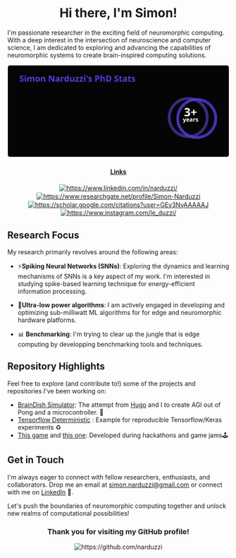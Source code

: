 <h1 align="center"> Hi there, I'm Simon! </h1>



I'm passionate researcher in the exciting field of neuromorphic computing. With a deep interest in the intersection of neuroscience and computer science, I am dedicated to exploring and advancing the capabilities of neuromorphic systems to create brain-inspired computing solutions.

<div align="center">
<img src="./stats.svg">
</div>

<h4 align="center"><u>Links</u></h4>

<p align="center">
<a href="https://linkedin.com/in/narduzzi/" target="blank"><img align="center" src="https://cdn.jsdelivr.net/npm/simple-icons@3.0.1/icons/linkedin.svg" alt="https://www.linkedin.com/in/narduzzi/" height="35" width="35" /></a>
<a href="https://www.researchgate.net/profile/Simon-Narduzzi" target="blank"><img align="center" src="https://cdn.jsdelivr.net/npm/simple-icons@3.0.1/icons/researchgate.svg" alt="https://www.researchgate.net/profile/Simon-Narduzzi" height="35" width="35" /></a>
<a href="https://scholar.google.com/citations?user=GEy3NyAAAAAJ" target="blank"><img align="center" src="https://cdn.jsdelivr.net/npm/simple-icons@3.0.1/icons/googlescholar.svg" alt="https://scholar.google.com/citations?user=GEy3NyAAAAAJ" height="35" width="35" /></a>
<a href="https://instagram.com/le_duzzi/" target="blank"><img align="center" src="https://cdn.jsdelivr.net/npm/simple-icons@3.0.1/icons/instagram.svg" alt="https://www.instagram.com/le_duzzi/" height="35" width="35" /></a>
</p>

## Research Focus

My research primarily revolves around the following areas:

- ⚡️**Spiking Neural Networks (SNNs)**: Exploring the dynamics and learning mechanisms of SNNs is a key aspect of my work. I'm interested in studying spike-based learning technique for energy-efficient information processing.

- 🔋**Ultra-low power algorithms**: I am actively engaged in developing and optimizing sub-milliwatt ML algorithms for for edge and neuromorphic hardware platforms.

- 📊 **Benchmarking**: I'm trying to clear up the jungle that is edge computing by developping benchmarking tools and techniques.


## Repository Highlights

Feel free to explore (and contribute to!) some of the projects and repositories I've been working on:

- [BrainDish Simulator](https://github.com/hugoladret/BrainDishSiMulator): The attempt from [Hugo](https://github.com/hugoladret) and I to create AGI out of Pong and a microcontroller. 🧪
- [Tensorflow Deterministic](https://github.com/Narduzzi/tensorflow-deterministic) : Example for reproducible Tensorflow/Keras experiments ♻️
- [This game](https://github.com/Narduzzi/StartHack2018) and [this one](https://github.com/Narduzzi/GGJ2020): Developed during hackathons and game jams🕹


## Get in Touch

I'm always eager to connect with fellow researchers, enthusiasts, and collaborators. Drop me an email at simon.narduzzi@gmail.com or connect with me on [LinkedIn](https://linkedin.com/in/narduzzi/) 👋.

Let's push the boundaries of neuromorphic computing together and unlock new realms of computational possibilities!


<h3 align="center">Thank you for visiting my GitHub profile! </h3>

<p align="center"> <img src="https://komarev.com/ghpvc/?username=narduzzi" alt="https://github.com/narduzzi" height="0"/> </p>
